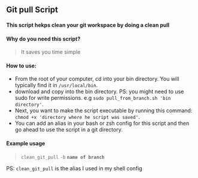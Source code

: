 ## Git pull Script

#### This script hekps clean your git workspace by doing a clean pull

#### Why do you need this script?
> It saves you time simple


#### How to use:

- From the root of your computer, cd into your bin directory. You will typically find it in `/usr/local/bin`.
- download and copy into the bin directory. PS: you might need to use sudo for write permissions. e.g `sudo pull_from_branch.sh 'bin directory'`.
- Next, you want to make the script executable by running this command: `chmod +x 'directory where he script was saved'`.
- You can add an alias in your bash or zsh config for this script and then go ahead to use the script in a git directory.

#### Example usage
> `clean_git_pull` `-b` **`name of branch`**

PS: `clean_git_pull`  is the alias I used in my shell config
